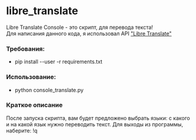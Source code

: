 # libre_translate

Libre Translate Console - это скрипт, для перевода текста!<br>
Для написания данного кода, я использовал API ["Libre Translate"](https://github.com/uav4geo/LibreTranslate)

### Требования:
* pip install --user -r requirements.txt

### Использование:
* python console_translate.py

### Краткое описание<br>
После запуска скрипта, вам будет предложено выбрать языки: с какого и на какой язык нужно переводить текст. Для выходы из программы, наберите: !q
